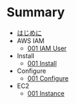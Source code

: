 # Summary
* [はじめに](README.md)
* AWS IAM
	* [001 IAM User](iam/001_iamuser.md)
* Install
	* [001 Install](install/001_install.md)
* Configure
	* [001 Configure](configure/001_setting.md)
* EC2
	* [001 Instance]()
